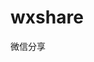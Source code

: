 # wxshare
微信分享
<template>
	<div>
		微信分享测试{{msg}}
	</div>
</template>
<script>
import { mapActions } from 'vuex'
export default {
  name: 'wxshare',
  data () {
    return {
      msg: 'Welcome to Your Vue.js App',
      appId: '',
      timestamp: '',
      nonceStr: '',
      signature: '',
      r: ''
    }
  },
  methods: {
    ...mapActions(['getJsWeiXinConfig']),
    toGetwxConfig () {
      this.getJsWeiXinConfig().then(res => {
        this.r = res.object
        /* eslint-disable no-undef */
        wx.config({
          debug: true, // 开启调试模式,调用的所有api的返回值会在客户端alert出来，若要查看传入的参数，可以在pc端打开，参数信息会通过log打出，仅在pc端时才会打印。
          appId: res.object.appId, // 必填，公众号的唯一标识
          timestamp: this.r.timestamp, // 必填，生成签名的时间戳
          nonceStr: this.r.nonceStr, // 必填，生成签名的随机串
          signature: this.r.signature, // 必填，签名，见附录1
          jsApiList: ['onMenuShareTimeline', 'onMenuShareAppMessage'] // 分享到朋友圈 分享给朋友
        })
      })
    }
  },
  mounted () {
    this.toGetwxConfig()
    /* eslint-disable no-undef */
    wx.ready(function () {
     // 获取“分享到朋友圈”按钮点击状态及自定义分享内容接口
      wx.onMenuShareTimeline({
        title: '你奶奶个大姨妈',
        link: 'http://www.huaxiaohong.com',
        imgUrl: 'http://odsbdg1pr.bkt.clouddn.com/favin.png',
        success: function () {
          alert('success')
        },
        cancel: function () {
          alert('cancel')
        }
      })
      // 获取“分享给朋友”按钮点击状态及自定义分享内容接口
      wx.onMenuShareAppMessage({
        title: 'Hello world', // 分享标题
        desc: 'Hello world', // 分享描述
        link: '',
        imgUrl: 'http://odsbdg1pr.bkt.clouddn.com/favin.png', // 分享图标
        type: '' // 分享类型,music、video或link，不填默认为link
      })
    })
    wx.error(function () {
      alert('失败')
    })
  }
}
</script>
<style>
	
</style>
